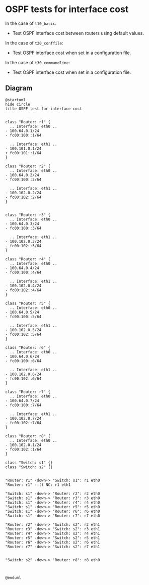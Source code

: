 # OSPF tests for interface cost


In the case of `t10_basic`:
  - Test OSPF interface cost between routers using default values.

In the case of `t20_conffile`:
  - Test OSPF interface cost when set in a configuration file.

In the case of `t30_commandline`:
  - Test OSPF interface cost when set in a configuration file.


## Diagram

```plantuml
@startuml
hide circle
title OSPF test for interface cost


class "Router: r1" {
  .. Interface: eth0 ..
- 100.64.0.1/24
- fc00:100::1/64

  .. Interface: eth1 ..
- 100.101.0.1/24
+ fc00:101::1/64
}

class "Router: r2" {
  .. Interface: eth0 ..
- 100.64.0.2/24
- fc00:100::2/64

  .. Interface: eth1 ..
- 100.102.0.2/24
- fc00:102::2/64
}


class "Router: r3" {
  .. Interface: eth0 ..
- 100.64.0.3/24
- fc00:100::3/64

  .. Interface: eth1 ..
- 100.102.0.3/24
- fc00:102::3/64
}

class "Router: r4" {
  .. Interface: eth0 ..
- 100.64.0.4/24
- fc00:100::4/64

  .. Interface: eth1 ..
- 100.102.0.4/24
- fc00:102::4/64
}

class "Router: r5" {
  .. Interface: eth0 ..
- 100.64.0.5/24
- fc00:100::5/64

  .. Interface: eth1 ..
- 100.102.0.5/24
- fc00:102::5/64
}

class "Router: r6" {
  .. Interface: eth0 ..
- 100.64.0.6/24
- fc00:100::6/64

  .. Interface: eth1 ..
- 100.102.0.6/24
- fc00:102::6/64
}

class "Router: r7" {
  .. Interface: eth0 ..
- 100.64.0.7/24
- fc00:100::7/64

  .. Interface: eth1 ..
- 100.102.0.7/24
- fc00:102::7/64
}

class "Router: r8" {
  .. Interface: eth0 ..
- 100.102.0.1/24
- fc00:102::1/64
}

class "Switch: s1" {}
class "Switch: s2" {}


"Router: r1" -down-> "Switch: s1": r1 eth0
"Router: r1" --() NC: r1 eth1

"Switch: s1" -down-> "Router: r2": r2 eth0
"Switch: s1" -down-> "Router: r3": r3 eth0
"Switch: s1" -down-> "Router: r4": r4 eth0
"Switch: s1" -down-> "Router: r5": r5 eth0
"Switch: s1" -down-> "Router: r6": r6 eth0
"Switch: s1" -down-> "Router: r7": r7 eth0

"Router: r2" -down-> "Switch: s2": r2 eth1
"Router: r3" -down-> "Switch: s2": r3 eth1
"Router: r4" -down-> "Switch: s2": r4 eth1
"Router: r5" -down-> "Switch: s2": r5 eth1
"Router: r6" -down-> "Switch: s2": r6 eth1
"Router: r7" -down-> "Switch: s2": r7 eth1


"Switch: s2" -down-> "Router: r8": r8 eth0



@enduml
```
